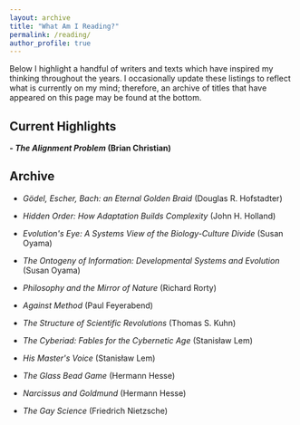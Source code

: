 ```yaml
---
layout: archive
title: "What Am I Reading?"
permalink: /reading/
author_profile: true
---
```


Below I highlight a handful of writers and texts which have inspired my thinking throughout the years. I occasionally update these listings to reflect what is currently on my mind; therefore, an archive of titles that have appeared on this page may be found at the bottom.

## Current Highlights

**- *The Alignment Problem* (Brian Christian)**

## Archive

- *Gödel, Escher, Bach: an Eternal Golden Braid* (Douglas R. Hofstadter)

- *Hidden Order: How Adaptation Builds Complexity* (John H. Holland)

- *Evolution's Eye: A Systems View of the Biology-Culture Divide* (Susan Oyama)

- *The Ontogeny of Information: Developmental Systems and Evolution* (Susan Oyama)

- *Philosophy and the Mirror of Nature* (Richard Rorty)

- *Against Method* (Paul Feyerabend)

- *The Structure of Scientific Revolutions* (Thomas S. Kuhn)

- *The Cyberiad: Fables for the Cybernetic Age* (Stanisław Lem)

- *His Master's Voice* (Stanisław Lem)

- *The Glass Bead Game* (Hermann Hesse)

- *Narcissus and Goldmund* (Hermann Hesse)

- *The Gay Science* (Friedrich Nietzsche)